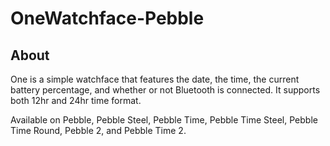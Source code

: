 # OneWatchface-Pebble

## About

One is a simple watchface that features the date, the time, the current battery percentage, and whether or not Bluetooth is connected. It supports both 12hr and 24hr time format.

Available on Pebble, Pebble Steel, Pebble Time, Pebble Time Steel, Pebble Time Round, Pebble 2, and Pebble Time 2.
